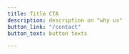 ```yaml
---
title: Title CTA
description: description on "why us"
button_link: "/contact"
button_text: button texts

---
```

